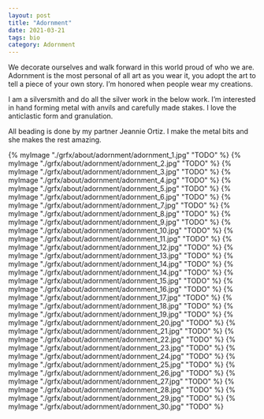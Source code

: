 ```yaml
---
layout: post
title: "Adornment" 
date: 2021-03-21 
tags: bio
category: Adornment
---
```


We decorate ourselves and walk forward in this world proud of who we are. Adornment is the most personal of all art as you wear it, you adopt the art to tell a piece of your own story. I’m honored when people wear my creations.

I am a silversmith and do all the silver work in the below work. I’m interested in hand forming metal with anvils and carefully made stakes. I love the anticlastic form and granulation.

All beading is done by my partner Jeannie Ortiz. I make the metal bits and she makes the rest amazing. 


{% myImage "./grfx/about/adornment/adornment_1.jpg" "TODO" %}
{% myImage "./grfx/about/adornment/adornment_2.jpg" "TODO" %}
{% myImage "./grfx/about/adornment/adornment_3.jpg" "TODO" %}
{% myImage "./grfx/about/adornment/adornment_4.jpg" "TODO" %}
{% myImage "./grfx/about/adornment/adornment_5.jpg" "TODO" %}
{% myImage "./grfx/about/adornment/adornment_6.jpg" "TODO" %}
{% myImage "./grfx/about/adornment/adornment_7.jpg" "TODO" %}
{% myImage "./grfx/about/adornment/adornment_8.jpg" "TODO" %}
{% myImage "./grfx/about/adornment/adornment_9.jpg" "TODO" %}
{% myImage "./grfx/about/adornment/adornment_10.jpg" "TODO" %}
{% myImage "./grfx/about/adornment/adornment_11.jpg" "TODO" %}
{% myImage "./grfx/about/adornment/adornment_12.jpg" "TODO" %}
{% myImage "./grfx/about/adornment/adornment_13.jpg" "TODO" %}
{% myImage "./grfx/about/adornment/adornment_14.jpg" "TODO" %}
{% myImage "./grfx/about/adornment/adornment_14.jpg" "TODO" %}
{% myImage "./grfx/about/adornment/adornment_15.jpg" "TODO" %}
{% myImage "./grfx/about/adornment/adornment_16.jpg" "TODO" %}
{% myImage "./grfx/about/adornment/adornment_17.jpg" "TODO" %}
{% myImage "./grfx/about/adornment/adornment_18.jpg" "TODO" %}
{% myImage "./grfx/about/adornment/adornment_19.jpg" "TODO" %}
{% myImage "./grfx/about/adornment/adornment_20.jpg" "TODO" %}
{% myImage "./grfx/about/adornment/adornment_21.jpg" "TODO" %}
{% myImage "./grfx/about/adornment/adornment_22.jpg" "TODO" %}
{% myImage "./grfx/about/adornment/adornment_23.jpg" "TODO" %}
{% myImage "./grfx/about/adornment/adornment_24.jpg" "TODO" %}
{% myImage "./grfx/about/adornment/adornment_25.jpg" "TODO" %}
{% myImage "./grfx/about/adornment/adornment_26.jpg" "TODO" %}
{% myImage "./grfx/about/adornment/adornment_27.jpg" "TODO" %}
{% myImage "./grfx/about/adornment/adornment_28.jpg" "TODO" %}
{% myImage "./grfx/about/adornment/adornment_29.jpg" "TODO" %}
{% myImage "./grfx/about/adornment/adornment_30.jpg" "TODO" %}

